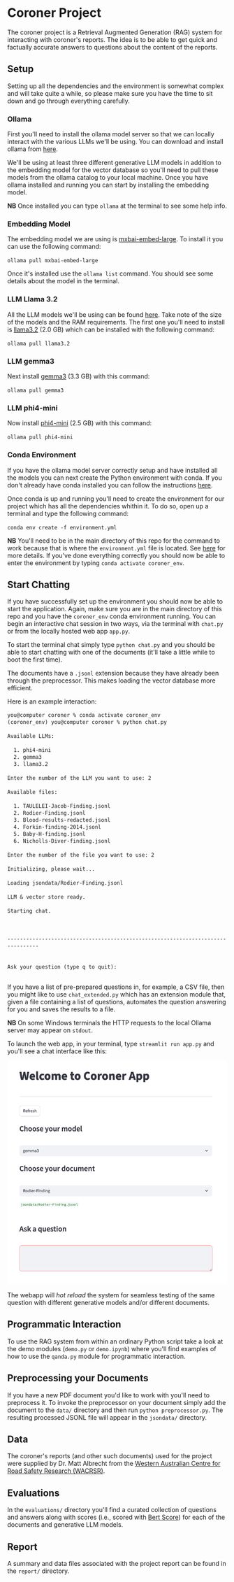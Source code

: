 # Coroner Project

The coroner project is a Retrieval Augmented Generation (RAG) system for interacting with coroner's reports. The idea is to be able to get quick and factually accurate answers to questions about the content of the reports.


## Setup

Setting up all the dependencies and the environment is somewhat complex and will take quite a while, so please make sure you have the time to sit down and go through everything carefully.

### Ollama

First you'll need to install the ollama model server so that we can locally interact with the various LLMs we'll be using. You can download and install ollama from [here](https://ollama.com/).

We'll be using at least three different generative LLM models in addition to the embedding model for the vector database so you'll need to pull these models from the ollama catalog to your local machine. Once you have ollama installed and running you can start by installing the embedding model.

**NB** Once installed you can type `ollama` at the terminal to see some help info.

### Embedding Model

The embedding model we are using is [mxbai-embed-large](https://ollama.com/library/mxbai-embed-large). To install it you can use the following command:

`ollama pull mxbai-embed-large`

Once it's installed use the `ollama list` command. You should see some details about the model in the terminal.

### LLM Llama 3.2

All the LLM models we'll be using can be found [here](https://github.com/ollama/ollama/blob/main/README.md#model-library). Take note of the size of the models and the RAM requirements. The first one you'll need to install is [llama3.2](https://ollama.com/library/llama3.2) (2.0 GB) which can be installed with the following command:

`ollama pull llama3.2`

### LLM gemma3

Next install [gemma3](https://ollama.com/library/gemma3) (3.3 GB) with this command:

`ollama pull gemma3`

### LLM phi4-mini

Now install [phi4-mini](https://ollama.com/library/phi4-mini) (2.5 GB) with this command:

`ollama pull phi4-mini`

### Conda Environment

If you have the ollama model server correctly setup and have installed all the models you can next create the Python environment with conda. If you don't already have conda installed you can follow the instructions [here](https://docs.conda.io/projects/conda/en/latest/user-guide/install/index.html).

Once conda is up and running you'll need to create the environment for our project which has all the dependencies whithin it. To do so, open up a terminal and type the following command:

`conda env create -f environment.yml`

**NB** You'll need to be in the main directory of this repo for the command to work because that is where the `environment.yml` file is located. See [here](https://docs.conda.io/projects/conda/en/latest/user-guide/tasks/manage-environments.html#creating-an-environment-from-an-environment-yml-file) for more details. If you've done everything correctly you should now be able to enter the environment by typing `conda activate coroner_env`.

## Start Chatting

If you have successfully set up the environment you should now be able to start the application. Again, make sure you are in the main directory of this repo and you have the `coroner_env` conda environment running. You can begin an interactive chat session in two ways, via the terminal with `chat.py` or from the locally hosted web app `app.py`.

To start the terminal chat simply type `python chat.py` and you should be able to start chatting with one of the documents (it'll take a little while to boot the first time). 

The documents have a `.jsonl` extension because they have already been through the preprocessor. This makes loading the vector database more efficient.

Here is an example interaction:

```
you@computer coroner % conda activate coroner_env
(coroner_env) you@computer coroner % python chat.py

Available LLMs:

  1. phi4-mini
  2. gemma3
  3. llama3.2

Enter the number of the LLM you want to use: 2

Available files:

  1. TAULELEI-Jacob-Finding.jsonl
  2. Rodier-Finding.jsonl
  3. Blood-results-redacted.jsonl
  4. Forkin-finding-2014.jsonl
  5. Baby-H-finding.jsonl
  6. Nicholls-Diver-finding.jsonl

Enter the number of the file you want to use: 2

Initializing, please wait...

Loading jsondata/Rodier-Finding.jsonl

LLM & vector store ready.

Starting chat.



--------------------------------------------------------------------------------


Ask your question (type q to quit):


```

If you have a list of pre-prepared questions in, for example, a CSV file, then you might like to use `chat_extended.py` which has an extension module that, given a file containing a list of questions, automates the question answering for you and saves the results to a file.

**NB** On some Windows terminals the HTTP requests to the local Ollama server may appear on `stdout`.

To launch the web app, in your terminal, type `streamlit run app.py` and you'll see a chat interface like this:

![](./webapp-example.png)

The webapp will _hot reload_ the system for seamless testing of the same question with different generative models and/or different documents.


## Programmatic Interaction

To use the RAG system from within an ordinary Python script take a look at the demo modules (`demo.py` or `demo.ipynb`) where you'll find examples of how to use the `qanda.py` module for programmatic interaction.


## Preprocessing your Documents

If you have a new PDF document you'd like to work with you'll need to preprocess it. To invoke the preprocessor on your document simply add the document to the `data/` directory and then run `python preprocessor.py`. The resulting processed JSONL file will appear in the `jsondata/` directory.


## Data

The coroner's reports (and other such documents) used for the project were supplied by Dr. Matt Albrecht from the [Western Australian Centre for Road Safety Research (WACRSR)](https://www.uwa.edu.au/projects/centre-for-road-safety-research/wacrsr-site-link).


## Evaluations

In the `evaluations/` directory you'll find a curated collection of questions and answers along with scores (i.e., scored with [Bert Score](https://arxiv.org/abs/1904.09675)) for each of the documents and generative LLM models.


## Report

A summary and data files associated with the project report can be found in the `report/` directory.

